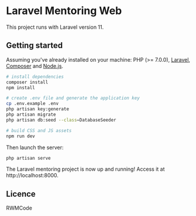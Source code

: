 # Laravel Mentoring Web

This project runs with Laravel version 11.

## Getting started

Assuming you've already installed on your machine: PHP (>= 7.0.0), [Laravel](https://laravel.com), [Composer](https://getcomposer.org) and [Node.js](https://nodejs.org).

``` bash
# install dependencies
composer install
npm install

# create .env file and generate the application key
cp .env.example .env
php artisan key:generate
php artisan migrate
php artisan db:seed --class=DatabaseSeeder

# build CSS and JS assets
npm run dev
```

Then launch the server:

``` bash
php artisan serve
```

The Laravel mentoring project is now up and running! Access it at http://localhost:8000.

## Licence

RWMCode 
